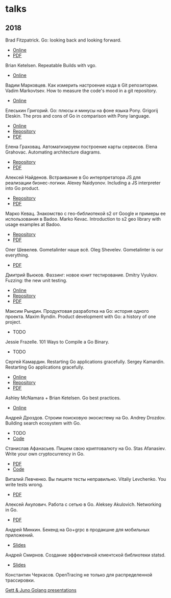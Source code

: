 # talks

## 2018

Brad Fitzpatrick. Go: looking back and looking forward.
  - [Online](https://docs.google.com/presentation/d/1DmyTABhGLvN0m2uHktvkP_uXop6-Xy5HPNovjDKJ83g/edit)
  - [PDF](TODO)

Brian Ketelsen. Repeatable Builds with vgo.
  - [Online](https://talks.bjk.fyi/bketelsen/gcru18-vgo?WT.mc_id=techsummitdc-twitter-brketels/)

Вадим Марковцев. Как измерить настроение кода в Git репозитории.
Vadim Markovtsev. How to measure the code's mood in a git repository.
  - [Online](http://vmarkovtsev.github.io/gophercon-2018-moscow/#cover)

Елеськин Григорий. Go: плюсы и минусы на фоне языка Pony.
Grigorij Eleskin. The pros and cons of Go in comparison with Pony language.
  - [Online](https://talks.godoc.org/github.com/Nyarum/gopherconru-2018-talk/gophercon.slide)
  - [Repository](https://github.com/Nyarum/gopherconru-2018-talk)
  - [PDF](TODO)

Елена Граховац. Автоматизируем построение карты сервисов.
Elena Grahovac. Automating architecture diagrams.
  - [Repository](https://github.com/rumyantseva/gophercon-ru-2018)
  - [PDF](TODO)

Алексей Найденов. Встраивание в Go интерпретатора JS для реализации бизнес-логики.
Alexey Naidyonov. Including a JS interpreter into Go product.
  - [Repository](https://github.com/growler/gophercon-russia-2018-talk)
  - [PDF](TODO)

Марко Кевац. Знакомство с гео-библиотекой s2 от Google и примеры ее использования в Badoo.
Marko Kevac. Introduction to s2 geo library with usage examples at Badoo.
  - [Repository](https://github.com/mkevac/gophercon-russia-2018)
  - [PDF](TODO)

Олег Шевелев. Gometalinter наше всё.
Oleg Shevelev. Gometalinter is our everything.
  - [PDF](TODO)

Дмитрий Вьюков. Фаззинг: новое юнит тестирование.
Dmitry Vyukov. Fuzzing: the new unit testing.
  - [Online](https://talks.godoc.org/github.com/dvyukov/go-fuzz/slides/fuzzing.slide)
  - [Repository](https://github.com/dvyukov/go-fuzz/tree/master/slides)
  - [PDF](TODO)

Максим Рындин. Продуктовая разработка на Go: история одного проекта.
Maxim Ryndin. Product development with Go: a history of one project.
  - TODO

Jessie Frazelle. 101 Ways to Compile a Go Binary.
  - TODO

Сергей Камардин. Restarting Go applications gracefully.
Sergey Kamardin. Restarting Go applications gracefully.
  - [Online](https://talks.godoc.org/github.com/gobwas/gracefultalk/graceful.slide)
  - [Repository](https://github.com/gobwas/gracefultalk)
  - [PDF](TODO)

Ashley McNamara + Brian Ketelsen. Go best practices.
  - [Online](https://talks.bjk.fyi/bketelsen/gcru18-best/)

Андрей Дроздов. Строим поисковую экосистему на Go.
Andrey Drozdov. Building search ecosystem with Go.
  - TODO
  - [Code](https://github.com/Sulverus/gophercon)

Станислав Афанасьев. Пишем свою криптовалюту на Go.
Stas Afanasiev. Write your own cryptocurrency in Go.
  - [PDF](TODO)
  - [Code](https://github.com/superstas/gcoin)

Виталий Левченко. Вы пишете тесты неправильно.
Vitaliy Levchenko. You write tests wrong.
  - [PDF](TODO)

Алексей Акулович. Работа с сетью в Go.
Aleksey Akulovich. Networking in Go.
  - [PDF](TODO)

Андрей Минкин. Бекенд на Go+grpc в продакшне для мобильных приложений.
  - [Slides](https://www.slideshare.net/maddevs/grpc-91167163)

Андрей Смирнов. Создание эффективной клиентской библиотеки statsd.
  - [Slides](https://github.com/smira/gopherconru2018)

Константин Черкасов. OpenTracing не только для распределенной трассировки.

[Gett & Juno Golang presentations](https://github.com/gtforge/gopher)

